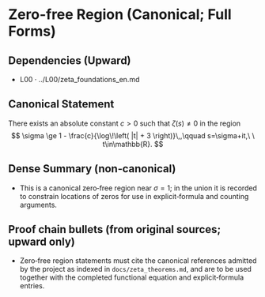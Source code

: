 # Zero-free Region (Canonical; Full Forms)

## Dependencies (Upward)
- L00 · ../L00/zeta_foundations_en.md

## Canonical Statement
There exists an absolute constant $c>0$ such that $\zeta(s) \ne 0$ in the region
$$
\sigma \ge 1 - \frac{c}{\log\!\left( |t| + 3 \right)}\,,\qquad s=\sigma+it,\ \ t\in\mathbb{R}.
$$

## Dense Summary (non‑canonical)
- This is a canonical zero‑free region near $\sigma=1$; in the union it is recorded to constrain locations of zeros for use in explicit‑formula and counting arguments.

## Proof chain bullets (from original sources; upward only)
- Zero‑free region statements must cite the canonical references admitted by the project as indexed in `docs/zeta_theorems.md`, and are to be used together with the completed functional equation and explicit‑formula entries.
